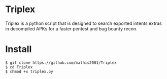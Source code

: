 # Triplex
Triplex is a python script that is designed to search exported intents extras in decompiled APKs for a faster pentest and bug bounty recon.

# Install

```
$ git clone https://github.com/mathis2001/Triplex
$ cd Triplex
$ chmod +x triplex.py
```
